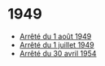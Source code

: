 # 1949

- [Arrêté du 1 août 1949](arrete-du-1-aout-1949)
- [Arrêté du 1 juillet 1949](arrete-du-1-juillet-1949)
- [Arrêté du 30 avril 1954](arrete-du-30-avril-1954)
